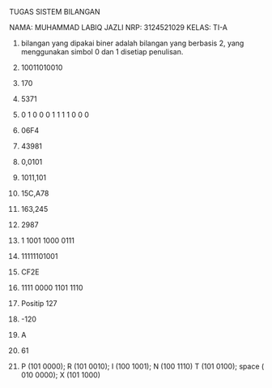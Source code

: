 TUGAS SISTEM BILANGAN

NAMA: MUHAMMAD LABIQ JAZLI
NRP: 3124521029
KELAS: TI-A

1. bilangan yang dipakai biner adalah bilangan yang berbasis 2, yang menggunakan simbol 0 dan 1 disetiap penulisan.

2. 10011010010

3. 170

4. 5371

5. 0 1 0  0 0 1  1 1 1  0 0 0 

6. 06F4 

7. 43981

8. 0,0101

9. 1011,101

10. 15C,A78

11. 163,245

12. 2987

13. 1 1001 1000 0111

14. 11111101001

15. CF2E 

16.  1111 0000 1101 1110 

17.  Positip  127 

18. -120

19. A

20. 61

21. P (101 0000); R (101 0010); I (100 1001); N (100 1110) 
T (101 0100); space ( 010 0000); X (101 1000) 